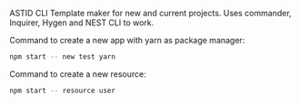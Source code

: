 ASTID CLI Template maker for new and current projects.
Uses commander, Inquirer, Hygen and NEST CLI to work.

Command to create a new app with yarn as package manager:

```bash
npm start -- new test yarn
```

Command to create a new resource:

```bash
npm start -- resource user
```
